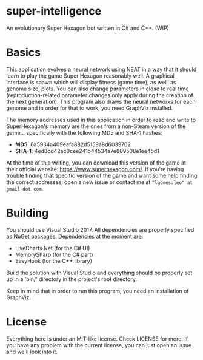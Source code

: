 # super-intelligence
An evolutionary Super Hexagon bot written in C# and C++. (WIP)

# Basics

This application evolves a neural network using NEAT in a way that it should learn to play the game Super Hexagon reasonably well. A graphical interface is spawn which will display fitness (game time), as welll as genome size, plots. You can also change parameters in close to real time (reproduction-related parameter changes only apply during the creation of the next generation). This program also draws the neural networks for each genome and in order for that to work, you need GraphViz installed.

The memory addresses used in this application in order to read and write to SuperHexagon's memory are the ones from a non-Steam version of the game... specifically with the following MD5 and SHA-1 hashes:

* **MD5**: 6a5934a409eafa882d5159a8d6039702
* **SHA-1**: 4ed8cd42ac0cee241b44534a7e809508e1ee45d1

At the time of this writing, you can download this version of the game at their official website: https://www.superhexagon.com/. If you're having trouble finding that specific version of the game and want some help finding the correct addresses, open a new issue or contact me at `"lgomes.leo" at gmail dot com`.

# Building

You should use Visual Studio 2017. All dependencies are properly specified as NuGet packages. Dependencies at the moment are:

* LiveCharts.Net (for the C# UI)
* MemorySharp (for the C# part)
* EasyHook (for the C++ library)

Build the solution with Visual Studio and everything should be properly set up in a 'bin/' directory in the project's root directory.

Keep in mind that in order to run this program, you need an installation of GraphViz.

# License

Everything here is under an MIT-like license. Check LICENSE for more. If you have any problem with the current license, you can just open an issue and we'll look into it.
